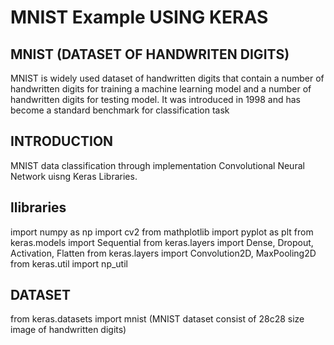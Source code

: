 # MNIST Example USING KERAS

## MNIST (DATASET OF HANDWRITEN DIGITS)
MNIST is widely used dataset of handwritten digits that contain a number of handwritten digits for training a machine learning model and a number of handwritten digits for testing model. It was introduced in 1998 and has become a standard benchmark for classification task

## INTRODUCTION
MNIST data classification through implementation Convolutional Neural Network uisng Keras Libraries.

## llibraries

import numpy as np
import cv2
from mathplotlib import pyplot as plt
from keras.models import Sequential
from keras.layers import Dense, Dropout, Activation, Flatten
from keras.layers import Convolution2D, MaxPooling2D
from keras.util import np_util

## DATASET
from keras.datasets import mnist (MNIST dataset consist of 28c28 size image of handwritten digits)
